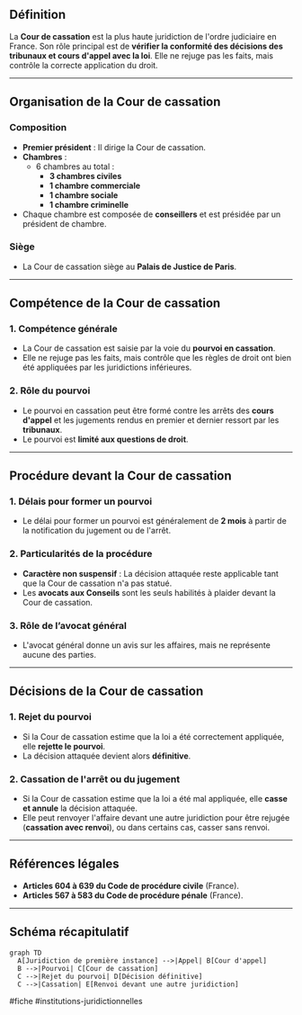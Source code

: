 ## Définition
La **Cour de cassation** est la plus haute juridiction de l'ordre judiciaire en France. Son rôle principal est de **vérifier la conformité des décisions des tribunaux et cours d'appel avec la loi**. Elle ne rejuge pas les faits, mais contrôle la correcte application du droit.

---

## Organisation de la Cour de cassation

### Composition
- **Premier président** : Il dirige la Cour de cassation.
- **Chambres** :
  - 6 chambres au total :
    - **3 chambres civiles**
    - **1 chambre commerciale**
    - **1 chambre sociale**
    - **1 chambre criminelle**
- Chaque chambre est composée de **conseillers** et est présidée par un président de chambre.

### Siège
- La Cour de cassation siège au **Palais de Justice de Paris**.

---

## Compétence de la Cour de cassation

### 1. **Compétence générale**
- La Cour de cassation est saisie par la voie du **pourvoi en cassation**.
- Elle ne rejuge pas les faits, mais contrôle que les règles de droit ont bien été appliquées par les juridictions inférieures.

### 2. **Rôle du pourvoi**
- Le pourvoi en cassation peut être formé contre les arrêts des **cours d'appel** et les jugements rendus en premier et dernier ressort par les **tribunaux**.
- Le pourvoi est **limité aux questions de droit**.

---

## Procédure devant la Cour de cassation

### 1. **Délais pour former un pourvoi**
- Le délai pour former un pourvoi est généralement de **2 mois** à partir de la notification du jugement ou de l'arrêt.

### 2. **Particularités de la procédure**
- **Caractère non suspensif** : La décision attaquée reste applicable tant que la Cour de cassation n'a pas statué.
- Les **avocats aux Conseils** sont les seuls habilités à plaider devant la Cour de cassation.

### 3. **Rôle de l’avocat général**
- L'avocat général donne un avis sur les affaires, mais ne représente aucune des parties.

---

## Décisions de la Cour de cassation

### 1. **Rejet du pourvoi**
- Si la Cour de cassation estime que la loi a été correctement appliquée, elle **rejette le pourvoi**.
- La décision attaquée devient alors **définitive**.

### 2. **Cassation de l'arrêt ou du jugement**
- Si la Cour de cassation estime que la loi a été mal appliquée, elle **casse et annule** la décision attaquée.
- Elle peut renvoyer l'affaire devant une autre juridiction pour être rejugée (**cassation avec renvoi**), ou dans certains cas, casser sans renvoi.

---

## Références légales

- **Articles 604 à 639 du Code de procédure civile** (France).
- **Articles 567 à 583 du Code de procédure pénale** (France).
  
---

## Schéma récapitulatif

```mermaid
graph TD
  A[Juridiction de première instance] -->|Appel| B[Cour d'appel]
  B -->|Pourvoi| C[Cour de cassation]
  C -->|Rejet du pourvoi| D[Décision définitive]
  C -->|Cassation| E[Renvoi devant une autre juridiction]
```
#fiche #institutions-juridictionnelles 